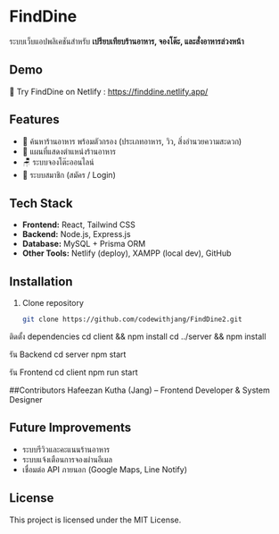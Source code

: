 # FindDine
ระบบเว็บแอปพลิเคชันสำหรับ **เปรียบเทียบร้านอาหาร, จองโต๊ะ, และสั่งอาหารล่วงหน้า**

## Demo
🔗 Try FindDine on Netlify : https://finddine.netlify.app/

## Features
- 🔎 ค้นหาร้านอาหาร พร้อมตัวกรอง (ประเภทอาหาร, วิว, สิ่งอำนวยความสะดวก)
- 📍 แผนที่แสดงตำแหน่งร้านอาหาร
- 🪑 ระบบจองโต๊ะออนไลน์
- 👤 ระบบสมาชิก (สมัคร / Login)

## Tech Stack
- **Frontend:** React, Tailwind CSS
- **Backend:** Node.js, Express.js
- **Database:** MySQL + Prisma ORM
- **Other Tools:** Netlify (deploy), XAMPP (local dev), GitHub


## Installation
1. Clone repository  
   ```bash
   git clone https://github.com/codewithjang/FindDine2.git
  ติดตั้ง dependencies
  cd client && npm install
  cd ../server && npm install

  รัน Backend
  cd server
  npm start

  รัน Frontend
  cd client
  npm run start

##Contributors
Hafeezan Kutha (Jang) – Frontend Developer & System Designer

## Future Improvements
- ระบบรีวิวและคะแนนร้านอาหาร
- ระบบแจ้งเตือนการจองผ่านอีเมล
- เชื่อมต่อ API ภายนอก (Google Maps, Line Notify)


## License
This project is licensed under the MIT License.






